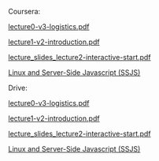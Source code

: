 Coursera:

[lecture0-v3-logistics.pdf](https://spark-public.s3.amazonaws.com/startup/lecture_slides/lecture0-v3-logistics.pdf)

[lecture1-v2-introduction.pdf](https://spark-public.s3.amazonaws.com/startup/lecture_slides/lecture1-v2-introduction.pdf)

[lecture_slides_lecture2-interactive-start.pdf](https://d396qusza40orc.cloudfront.net/startup/lecture_slides%2Flecture2-interactive-start.pdf)

[Linux and Server-Side Javascript (SSJS)](https://d396qusza40orc.cloudfront.net/startup/lecture_slides%2Flecture3-linux-ssjs-v2.pdf)

Drive:

[lecture0-v3-logistics.pdf](https://docs.google.com/file/d/0B3GawKz4dDR7SXJVMmtmQW1zMTA/edit?usp=sharing)

[lecture1-v2-introduction.pdf](https://docs.google.com/file/d/0B3GawKz4dDR7Q09fRVh4R0tuYmc/edit?usp=sharing)

[lecture_slides_lecture2-interactive-start.pdf](https://docs.google.com/file/d/0B3GawKz4dDR7NHMxVjNKUVJQcnc/edit?usp=sharing)

[Linux and Server-Side Javascript (SSJS)](https://docs.google.com/file/d/0B3GawKz4dDR7UWp2Y011Qm82Tjg/edit?usp=sharing)
